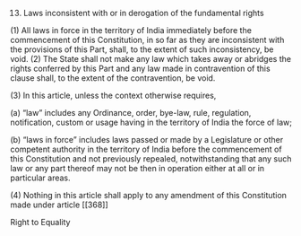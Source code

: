 13. Laws inconsistent with or in derogation of the fundamental rights

(1) All laws in force in the territory of India immediately before the commencement of this Constitution, in so far as they are inconsistent with the provisions of this Part, shall, to the extent of such inconsistency, be void.
(2) The State shall not make any law which takes away or abridges the rights conferred by this Part and any law made in contravention of this clause shall, to the extent of the contravention, be void.

(3) In this article, unless the context otherwise requires,

(a) “law” includes any Ordinance, order, bye-law, rule, regulation, notification, custom or usage having in the territory of India the force of law;

(b) “laws in force” includes laws passed or made by a Legislature or other competent authority in the territory of India before the commencement of this Constitution and not previously repealed, notwithstanding that any such law or any part thereof may not be then in operation either at all or in particular areas.

(4) Nothing in this article shall apply to any amendment of this Constitution made under article [[368]] 

 

Right to Equality

